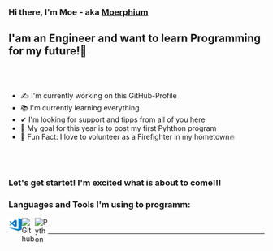 ### Hi there, I'm Moe - aka [Moerphium][Profile]

## I'am an Engineer and want to learn Programming for my future!👋

<br />
<br />

 - ✍ I'm currently working on this GitHub-Profile
 - 📚 I'm currently learning everything
 - ✔  I'm looking for support and tipps from all of you here
 - 🐍 My goal for this year is to post my first Pyhthon program
 - 🚒 Fun Fact: I love to volunteer as a Firefighter in my hometown🔥

<br />
<br />

### Let's get startet! I'm excited what is about to come!!!

### Languages and Tools I'm using to programm:

<img align="left" alt="Visual Studio Code" width="26px" src="https://raw.githubusercontent.com/github/explore/80688e429a7d4ef2fca1e82350fe8e3517d3494d/topics/visual-studio-code/visual-studio-code.png" />
<img align="left" alt="Github" width="26px" src="https://github.githubassets.com/images/modules/logos_page/GitHub-Mark.png" />
<img align="left" alt="Python" width="26px" src="https://upload.wikimedia.org/wikipedia/commons/thumb/0/0a/Python.svg/768px-Python.svg.png" />

<br />


---

[Profile]: https://github.com/Moerphium
